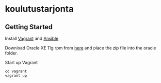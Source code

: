 koulutustarjonta
================

Getting Started
---------------
Install [Vagrant](https://www.vagrantup.com/) and [Ansible](http://www.ansible.com/). 

Download Oracle XE 11g rpm from [here](http://www.oracle.com/technetwork/database/database-technologies/express-edition/downloads/index.html) and place the zip file into the oracle folder.

Start up Vagrant
```
cd vagrant
vagrant up
```




